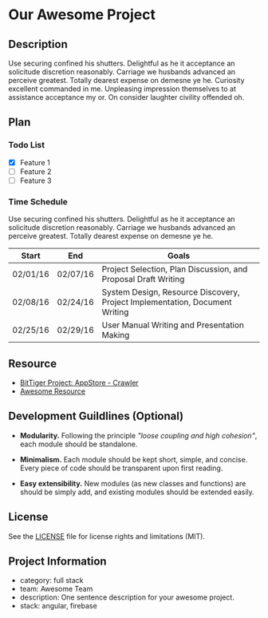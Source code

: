 # Our Awesome Project

## Description
Use securing confined his shutters. Delightful as he it acceptance an solicitude discretion reasonably. Carriage we husbands advanced an perceive greatest. Totally dearest expense on demesne ye he. Curiosity excellent commanded in me. Unpleasing impression themselves to at assistance acceptance my or. On consider laughter civility offended oh. 

## Plan

### Todo List
- [x] Feature 1
- [ ] Feature 2
- [ ] Feature 3

### Time Schedule
Use securing confined his shutters. Delightful as he it acceptance an solicitude discretion reasonably. Carriage we husbands advanced an perceive greatest. Totally dearest expense on demesne ye he.

| Start  | End | Goals |
| ------------- | ------------- | ------------- |
| 02/01/16  | 02/07/16  | Project Selection, Plan Discussion, and Proposal Draft Writing |
| 02/08/16  | 02/24/16  | System Design, Resource Discovery, Project Implementation, Document Writing  |
| 02/25/16  | 02/29/16  | User Manual Writing and Presentation Making  |

## Resource
- [BitTiger Project: AppStore - Crawler](https://slack-files.com/T0GUEMKEZ-F0J4G9QTT-274d3bc97e)
- [Awesome Resource](https://www.google.com/)

## Development Guildlines (Optional)
- __Modularity.__ Following the principle _"loose coupling and high cohesion"_, each module should be standalone.

- __Minimalism.__ Each module should be kept short, simple, and concise. Every piece of code should be transparent upon first reading. 
- __Easy extensibility.__ New modules (as new classes and functions) are should be simply add, and existing modules should be extended easily.

## License
See the [LICENSE](LICENSE.md) file for license rights and limitations (MIT).

## Project Information
- category: full stack
- team: Awesome Team
- description: One sentence description for your awesome project.
- stack: angular, firebase
